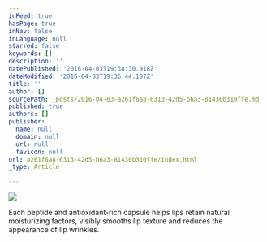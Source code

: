 ```yaml
---
inFeed: true
hasPage: true
inNav: false
inLanguage: null
starred: false
keywords: []
description: ''
datePublished: '2016-04-03T19:38:30.918Z'
dateModified: '2016-04-03T19:36:44.187Z'
title: ''
author: []
sourcePath: _posts/2016-04-03-a261f6a8-6313-42d5-b6a3-81430b310ffe.md
published: true
authors: []
publisher:
  name: null
  domain: null
  url: null
  favicon: null
url: a261f6a8-6313-42d5-b6a3-81430b310ffe/index.html
_type: Article

---
```

![](https://the-grid-user-content.s3-us-west-2.amazonaws.com/de91fd17-a941-4c6d-ac3a-5f200172e9f7.jpg)

Each peptide and antioxidant-rich capsule helps lips retain natural moisturizing factors, visibly smooths lip texture and reduces the appearance of lip wrinkles.